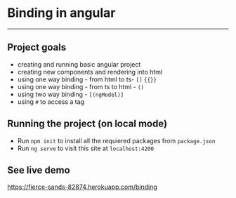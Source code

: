 #   Binding in angular
---
## Project goals
* creating and running basic angular project
* creating new components and rendering into html 
* using one way binding - from html to ts- `[]` `{{}}`
* using one way binding - from ts to html - `()`
* using two way binding - `[(ngModel)]` 
* using `#` to access a tag

## Running the project (on local mode)

* Run `npm init` to install all the requiered packages from `package.json`
* Run `ng serve` to visit this site at `localhost:4200`

## See live demo
https://fierce-sands-82874.herokuapp.com/binding